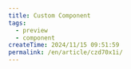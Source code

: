 ```yaml
---
title: Custom Component
tags:
  - preview
  - component
createTime: 2024/11/15 09:51:59
permalink: /en/article/czd70x1i/
---
```


<CustomComponent />
